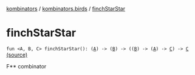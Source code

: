 [kombinators](../index.md) / [kombinators.birds](index.md) / [finchStarStar](./finch-star-star.md)

# finchStarStar

`fun <A, B, C> finchStarStar(): (`[`A`](finch-star-star.md#A)`) -> (`[`B`](finch-star-star.md#B)`) -> ((`[`B`](finch-star-star.md#B)`) -> (`[`A`](finch-star-star.md#A)`) -> `[`C`](finch-star-star.md#C)`) -> `[`C`](finch-star-star.md#C) [(source)](https://github.com/pardom/kombinators/tree/master/src/main/kotlin/kombinators/birds/finch.kt#L18)

F** combinator

